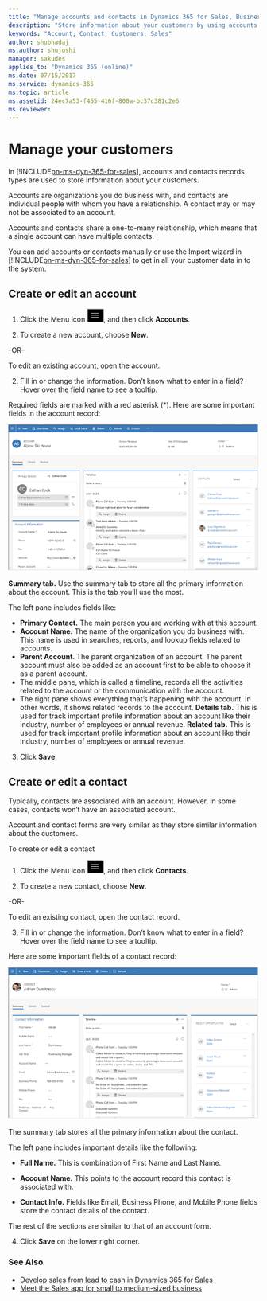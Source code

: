```yaml
---
title: "Manage accounts and contacts in Dynamics 365 for Sales, Business edition | Microsoft Docs"
description: "Store information about your customers by using accounts and contacts in Dynamics 365 for Sales, Business edition"
keywords: "Account; Contact; Customers; Sales"
author: shubhadaj
ms.author: shujoshi
manager: sakudes
applies_to: "Dynamics 365 (online)"
ms.date: 07/15/2017
ms.service: dynamics-365
ms.topic: article
ms.assetid: 24ec7a53-f455-416f-800a-bc37c381c2e6
ms.reviewer: 
---
```

# Manage your customers

In [!INCLUDE[pn-ms-dyn-365-for-sales](../includes/pn-ms-dyn-365-for-sales.md)], accounts and contacts records types are used to store information about your customers.

Accounts are organizations you do business with, and contacts are individual people with whom you have a relationship. A contact may or may not be associated to an account.

Accounts and contacts share a one-to-many relationship, which means that a single account can have multiple contacts.

You can add accounts or contacts manually or use the Import wizard in [!INCLUDE[pn-ms-dyn-365-for-sales](../includes/pn-ms-dyn-365-for-sales.md)] to get in all your customer data in to the system.

## Create or edit an account

1.  Click the Menu icon ![Menu icon](media/open-menu-icon.png "Icon to open the menu"), and then click **Accounts**.

2.  To create a new account, choose **New**.

  -OR-
 
  To edit an existing account, open the account.

2.  Fill in or change the information. Don’t know what to enter in a field? Hover over the field name to see a tooltip.

 Required fields are marked with a red asterisk (\*). Here are some important fields in the account record:

 ![Account form showing the Summary tab](media/account-form.png "Account form showing the Summary tab")  

 **Summary tab.** Use the summary tab to store all the primary information about the account. This is the tab you’ll use the most.

 The left pane includes fields like:
  - **Primary Contact.** The main person you are working with at this account.
  - **Account Name.** The name of the organization you do business with. This name is used in searches, reports, and lookup fields related to accounts.
  - **Parent Account**. The parent organization of an account. The parent account must also be added as an account first to be able to choose it as a parent account.
  -   The middle pane, which is called a timeline, records all the activities related to the account or the communication with the account.
  -   The right pane shows everything that’s happening with the account. In other words, it shows related records to the account.
 **Details tab.** This is used for track important profile information about an account like their industry, number of employees or annual revenue.
 **Related tab.** This is used for track important profile information about an account like their industry, number of employees or annual revenue.

3.  Click **Save**.

## Create or edit a contact

Typically, contacts are associated with an account. However, in some cases, contacts won’t have an associated account.

Account and contact forms are very similar as they store similar information about the customers.

To create or edit a contact

1.  Click the Menu icon ![Menu icon](media/open-menu-icon.png "Icon to open the menu"), and then click **Contacts**.

2.  To create a new contact, choose **New**.

 -OR-

 To edit an existing contact, open the contact record.

3.  Fill in or change the information. Don’t know what to enter in a field? Hover over the field name to see a tooltip.

 Here are some important fields of a contact record:

 ![Contact form showing the Summary tab](media/contact-form.png "Contact form showing the Summary tab")  

 The summary tab stores all the primary information about the contact.

 The left pane includes important details like the following:

  - **Full Name.** This is combination of First Name and Last Name. 

  - **Account Name.** This points to the account record this contact is associated with.

  - **Contact Info.** Fields like Email, Business Phone, and Mobile Phone fields store the contact details of the contact.

 The rest of the sections are similar to that of an account form.

4.  Click **Save** on the lower right corner.

### See Also

-  [Develop sales from lead to cash in Dynamics 365 for Sales](develop-sales-lead-to-cash.md)
-  [Meet the Sales app for small to medium-sized business](introducion-dynamics-365-for-sales-business-edition.md)
